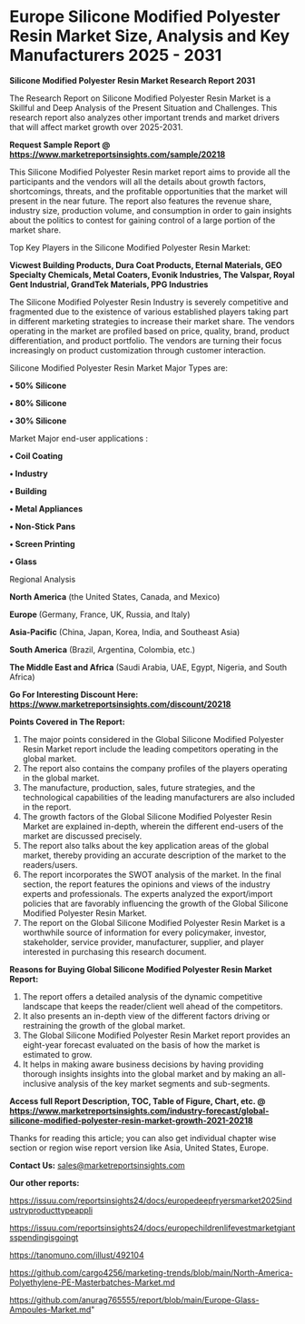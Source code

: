 # Europe Silicone Modified Polyester Resin Market Size, Analysis and Key Manufacturers 2025 - 2031

<strong>Silicone Modified Polyester Resin Market Research Report 2031</strong>

The Research Report on Silicone Modified Polyester Resin Market is a Skillful and Deep Analysis of the Present Situation and Challenges. This research report also analyzes other important trends and market drivers that will affect market growth over 2025-2031.

<strong>Request Sample Report @ <a href=https://www.marketreportsinsights.com/sample/20218>https://www.marketreportsinsights.com/sample/20218</a></strong>

This Silicone Modified Polyester Resin market report aims to provide all the participants and the vendors will all the details about growth factors, shortcomings, threats, and the profitable opportunities that the market will present in the near future. The report also features the revenue share, industry size, production volume, and consumption in order to gain insights about the politics to contest for gaining control of a large portion of the market share.

Top Key Players in the Silicone Modified Polyester Resin Market:

<strong>Vicwest Building Products, Dura Coat Products, Eternal Materials, GEO Specialty Chemicals, Metal Coaters, Evonik Industries, The Valspar, Royal Gent Industrial, GrandTek Materials, PPG Industries</strong>

The Silicone Modified Polyester Resin Industry is severely competitive and fragmented due to the existence of various established players taking part in different marketing strategies to increase their market share. The vendors operating in the market are profiled based on price, quality, brand, product differentiation, and product portfolio. The vendors are turning their focus increasingly on product customization through customer interaction.

Silicone Modified Polyester Resin Market Major Types are:

<strong>• 50% Silicone

• 80% Silicone

• 30% Silicone</strong>

Market Major end-user applications :

<strong>• Coil Coating

• Industry

• Building

• Metal Appliances

• Non-Stick Pans

• Screen Printing

• Glass</strong>

Regional Analysis

</u><strong><b>North America</b></strong> (the United States, Canada, and Mexico)

<strong><b>Europe </b></strong>(Germany, France, UK, Russia, and Italy)

<strong><b>Asia-Pacific</b></strong> (China, Japan, Korea, India, and Southeast Asia)

<strong><b>South America</b></strong> (Brazil, Argentina, Colombia, etc.)

<strong><b>The Middle East and Africa</b></strong> (Saudi Arabia, UAE, Egypt, Nigeria, and South Africa)

<strong>Go For Interesting Discount Here: <a href=https://www.marketreportsinsights.com/discount/20218>https://www.marketreportsinsights.com/discount/20218</a></strong>

<strong>Points Covered in The Report:</strong>
<ol>
  <li>The major points considered in the Global Silicone Modified Polyester Resin Market report include the leading competitors operating in the global market.</li>
  <li>The report also contains the company profiles of the players operating in the global market.</li>
  <li>The manufacture, production, sales, future strategies, and the technological capabilities of the leading manufacturers are also included in the report.</li>
  <li>The growth factors of the Global Silicone Modified Polyester Resin Market are explained in-depth, wherein the different end-users of the market are discussed precisely.</li>
  <li>The report also talks about the key application areas of the global market, thereby providing an accurate description of the market to the readers/users.</li>
  <li>The report incorporates the SWOT analysis of the market. In the final section, the report features the opinions and views of the industry experts and professionals. The experts analyzed the export/import policies that are favorably influencing the growth of the Global Silicone Modified Polyester Resin Market.</li>
  <li>The report on the Global Silicone Modified Polyester Resin Market is a worthwhile source of information for every policymaker, investor, stakeholder, service provider, manufacturer, supplier, and player interested in purchasing this research document.</li>
</ol>
<strong>Reasons for Buying Global Silicone Modified Polyester Resin Market Report:</strong>

<ol>
  <li>The report offers a detailed analysis of the dynamic competitive landscape that keeps the reader/client well ahead of the competitors.</li>
  <li>It also presents an in-depth view of the different factors driving or restraining the growth of the global market.</li>
  <li>The Global Silicone Modified Polyester Resin Market report provides an eight-year forecast evaluated on the basis of how the market is estimated to grow.</li>
  <li>It helps in making aware business decisions by having providing thorough insights insights into the global market and by making an all-inclusive analysis of the key market segments and sub-segments.</li>
</ol>
<strong>Access full Report Description, TOC, Table of Figure, Chart, etc. @ <a href=https://www.marketreportsinsights.com/industry-forecast/global-silicone-modified-polyester-resin-market-growth-2021-20218>https://www.marketreportsinsights.com/industry-forecast/global-silicone-modified-polyester-resin-market-growth-2021-20218</a></strong>


Thanks for reading this article; you can also get individual chapter wise section or region wise report version like Asia, United States, Europe.

<strong>Contact Us:</strong>
sales@marketreportsinsights.com

<strong>Our other reports:</strong>

<a href=https://issuu.com/reportsinsights24/docs/europedeepfryersmarket2025industryproducttypeappli>https://issuu.com/reportsinsights24/docs/europedeepfryersmarket2025industryproducttypeappli</a>

<a href=https://issuu.com/reportsinsights24/docs/europechildrenlifevestmarketgiantsspendingisgoingt>https://issuu.com/reportsinsights24/docs/europechildrenlifevestmarketgiantsspendingisgoingt</a>

<a href=https://tanomuno.com/illust/492104>https://tanomuno.com/illust/492104</a>

<a href=https://github.com/cargo4256/marketing-trends/blob/main/North-America-Polyethylene-PE-Masterbatches-Market.md>https://github.com/cargo4256/marketing-trends/blob/main/North-America-Polyethylene-PE-Masterbatches-Market.md</a>

<a href=https://github.com/anurag765555/report/blob/main/Europe-Glass-Ampoules-Market.md>https://github.com/anurag765555/report/blob/main/Europe-Glass-Ampoules-Market.md</a>"
